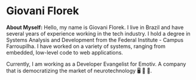 <!DOCTYPE html>
<html lang="en">
<head>
    <meta charset="UTF-8">
    <meta name="viewport" content="width=device-width, initial-scale=1.0">
</head>
<body>
   <h1>Giovani Florek</h1>
<p><strong>About Myself:</strong> Hello, my name is Giovani Florek. I live in Brazil and have several years of experience working in the tech industry. I hold a degree in Systems Analysis and Development from the Federal Institute - Campus Farroupilha. I have worked on a variety of systems, ranging from embedded, low-level code to web applications.</p>
<p>Currently, I am working as a Developer Evangelist for Emotiv. A company that is democratizing the market of neurotechnology <span class="emoji">🖥️</span> <span class="emoji">🧠</span> <span class="emoji">🦾</span>.</p>

</body>
</html>
